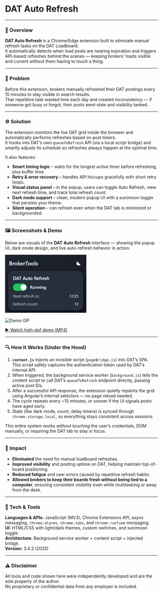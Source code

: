 ﻿# DAT Auto Refresh

---

### 🚀 Overview

**DAT Auto Refresh** is a Chrome/Edge extension built to eliminate manual refresh tasks on the DAT Loadboard.  
It automatically detects when load posts are nearing expiration and triggers API-based refreshes behind the scenes — keeping brokers’ loads visible and current without them having to touch a thing.

---

### 🧩 Problem

Before this extension, brokers manually refreshed their DAT postings every 15 minutes to stay visible in search results.  
That repetitive task wasted time each day and created inconsistency — if someone got busy or forgot, their posts went stale and visibility tanked.

---

### ⚙️ Solution

The extension monitors the live DAT grid inside the browser and automatically performs refreshes based on post timers.  
It hooks into DAT’s own `queueToRefresh` API (via a local script bridge) and smartly adjusts its schedule so refreshes always happen at the optimal time.

It also features:
- **Smart timing logic** – waits for the longest active timer before refreshing, plus buffer time.  
- **Retry & error recovery** – handles API hiccups gracefully with short retry loops.  
- **Visual status panel** – in the popup, users can toggle Auto Refresh, view next refresh time, and track total refresh count.  
- **Dark mode support** – clean, modern popup UI with a sun/moon toggle that persists your theme.  
- **Silent operation** – can refresh even when the DAT tab is minimized or backgrounded.

---

### 🖼️ Screenshots & Demo

Below are visuals of the **DAT Auto Refresh** interface — showing the popup UI, dark mode design, and live auto-refresh behavior in action.

![DAT Auto Refresh Screenshot](../../assets/dat-auto-refresh-ui.png)

![Demo GIF](../../assets/dat-auto-refresh-demo-gif.gif)

[▶️ Watch high-def demo (MP4)](../../assets/dat-auto-refresh-demo.mp4)

---

### 🔍 How It Works (Under the Hood)

1. **`content.js`** injects an invisible script (`pageBridge.js`) into DAT’s SPA. This script safely captures the authentication token used by DAT’s internal API.  
2. When triggered, the background service worker (`background.js`) tells the content script to call DAT’s `queueToRefresh` endpoint directly, passing active post IDs.  
3. After a successful API response, the extension quietly repaints the grid using Angular’s internal selectors — no page reload needed.  
4. The cycle repeats every ~15 minutes, or sooner if the UI signals posts have aged early.  
5. State (like dark mode, count, delay timers) is synced through `chrome.storage.local`, so everything stays consistent across sessions.

This entire system works *without touching* the user’s credentials, DOM manually, or requiring the DAT tab to stay in focus.

---

### 🧠 Impact

- **Eliminated** the need for manual loadboard refreshes.  
- **Improved visibility** and posting uptime on DAT, helping maintain top-of-board positioning.  
- **Reduced fatigue** and user errors caused by repetitive refresh habits.  
- **Allowed brokers to keep their boards fresh without being tied to a computer**, ensuring consistent visibility even while multitasking or away from the desk.

---

### 🧰 Tech & Tools

**Languages & APIs:** JavaScript (MV3), Chrome Extensions API, async messaging, `chrome.alarms`, `chrome.tabs`, and `chrome.runtime` messaging.  
**UI:** HTML/CSS with light/dark themes, custom switches, and sun/moon toggle.  
**Architecture:** Background service worker + content script + injected bridge.  
**Version:** 3.4.2 (2025)

---

### ⚠️ Disclaimer

All tools and code shown here were independently developed and are the sole property of the author.  
No proprietary or confidential data from any employer is included.
